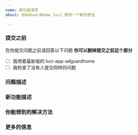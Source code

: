 ```yaml
---
name: 新功能请求
about: 给AdGuardHome luci 提供一个新的想法

---
```



### 提交之前

在你提交问题之前请回答以下问题
**你可以删掉提交之前这个部分**

- [ ] 我用着最新版的 luci-app-adguardhome
- [ ] 我检查了没有人提交同样的问题

### 问题描述
<!-- 你的新功能请求是不是来源于一个问题，请详细描述一下问题 -->

### 新功能描述
<!-- 详细描述一下你想要个什么样的新功能 -->

### 你能想到的解决方法
<!-- 详细描述一下你能想到的解决或者替代的方案 -->

### 更多的信息
<!-- 更多关于这个问题的信息 -->
